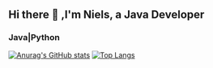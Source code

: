 ## Hi there 👋 ,I'm Niels, a Java Developer
### Java|Python
<!--
**Nielskorn/Nielskorn** is a ✨ _special_ ✨ repository because its `README.md` (this file) appears on your GitHub profile.

Here are some ideas to get you started:

- 🔭 I’m currently working on ...

- 👯 I’m looking to collaborate on ...
- 🤔 I’m looking for help with ...
- 💬 Ask me about ...
- 📫 How to reach me: ...
- 😄 Pronouns: ...
- ⚡ Fun fact: ...
-->
[![Anurag's GitHub stats](https://github-readme-stats.vercel.app/api?username=Nielskorn)](https://github.com/anuraghazra/github-readme-stats)
[![Top Langs](https://github-readme-stats.vercel.app/api/top-langs/?username=Nielskorn)](https://github.com/anuraghazra/github-readme-stats)
